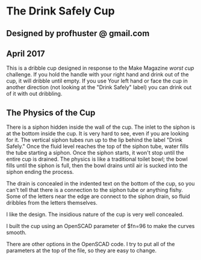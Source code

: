 # The Drink Safely Cup
## Designed by profhuster @ gmail.com
## April 2017
This is a dribble cup designed in response to the Make Magazine _worst 
cup_ challenge.
If you hold the handle with your right hand 
and drink out of the cup, it will dribble until empty. If you use 
Your left hand or face the cup in another direction (not looking at 
the "Drink Safely" label) you can drink out of it with out dribbling. 

## The Physics of the Cup
There is a siphon hidden inside the wall of the cup. The inlet to the 
siphon is at the bottom inside the cup. It is very hard to see, even 
if you are looking for it. The vertical siphon tubes run up to the lip 
behind the label "Drink Safely." Once the fluid level reaches the top 
of the siphon tube, water fills the tube starting a siphon. Once the 
siphon starts, it won't stop until the entire cup is drained. The physics 
is like a traditional toilet bowl; the bowl fills until the siphon is 
full, then the bowl drains until air is sucked into the siphon ending 
the process.

The drain is concealed in the indented text on the bottom of the cup, 
so you can't tell that there is a connection to the siphon tube or 
anything fishy.
Some of the letters near the edge are connect to the siphon drain, so 
fluid dribbles from the letters themselves.

I like the design. The insidious nature of the cup is very well 
concealed. 

I built the cup using an OpenSCAD parameter of $fn=96 to make the 
curves smooth.

There are other options in the OpenSCAD code. I try to put all of the 
parameters at the top of the file, so they are easy to change. 
